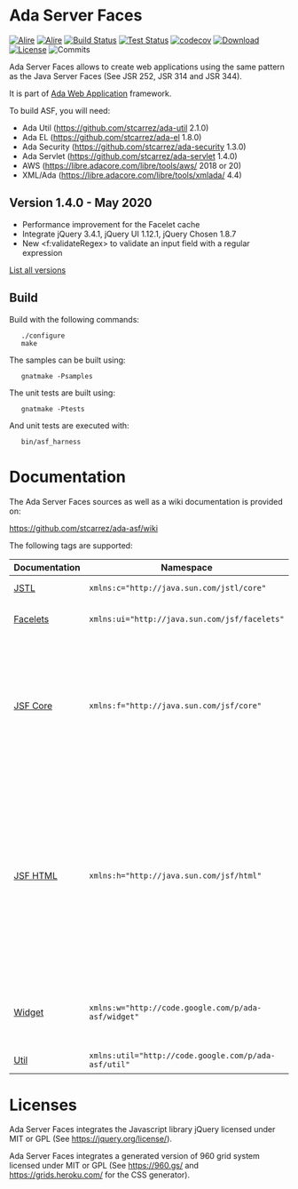 # Ada Server Faces

[![Alire](https://img.shields.io/endpoint?url=https://alire.ada.dev/badges/serverfaces.json)](https://alire.ada.dev/crates/serverfaces)
[![Alire](https://img.shields.io/endpoint?url=https://alire.ada.dev/badges/serverfaces_unit.json)](https://alire.ada.dev/crates/serverfaces_unit)
[![Build Status](https://img.shields.io/jenkins/s/http/jenkins.vacs.fr/Ada-Server-Faces.svg)](https://jenkins.vacs.fr/job/Ada-Server-Faces/)
[![Test Status](https://img.shields.io/jenkins/t/http/jenkins.vacs.fr/Ada-Server-Faces.svg)](https://jenkins.vacs.fr/job/Ada-Server-Faces/)
[![codecov](https://codecov.io/gh/stcarrez/ada-asf/branch/master/graph/badge.svg)](https://codecov.io/gh/stcarrez/ada-asf)
[![Download](https://img.shields.io/badge/download-1.4.0-brightgreen.svg)](http://download.vacs.fr/ada-asf/ada-asf-1.4.0.tar.gz)
[![License](https://img.shields.io/badge/license-APACHE2-blue.svg)](LICENSE)
![Commits](https://img.shields.io/github/commits-since/stcarrez/ada-asf/1.4.0.svg)

Ada Server Faces allows to create web applications using the same pattern
as the Java Server Faces (See JSR 252, JSR 314 and JSR 344). 

It is part of [Ada Web Application](https://github.com/stcarrez/ada-awa/)
framework.

To build ASF, you will need:

* Ada Util     (https://github.com/stcarrez/ada-util          2.1.0)
* Ada EL       (https://github.com/stcarrez/ada-el            1.8.0)
* Ada Security (https://github.com/stcarrez/ada-security      1.3.0)
* Ada Servlet  (https://github.com/stcarrez/ada-servlet       1.4.0)
* AWS          (https://libre.adacore.com/libre/tools/aws/     2018 or 20)
* XML/Ada      (https://libre.adacore.com/libre/tools/xmlada/  4.4)

## Version 1.4.0 - May 2020

- Performance improvement for the Facelet cache
- Integrate jQuery 3.4.1, jQuery UI 1.12.1, jQuery Chosen 1.8.7
- New <f:validateRegex> to validate an input field with a regular expression

[List all versions](https://github.com/stcarrez/ada-asf/blob/master/NEWS.md)

## Build

Build with the following commands:
```
   ./configure
   make
```

The samples can be built using:
```
   gnatmake -Psamples
```
   
The unit tests are built using:
```
   gnatmake -Ptests
```

And unit tests are executed with:
```
   bin/asf_harness
```

# Documentation

The Ada Server Faces sources as well as a wiki documentation is provided on:

   https://github.com/stcarrez/ada-asf/wiki

The following tags are supported:

| Documentation    | Namespace                                            | Tags                                                                  |
|----------|------------------------------------------------------|---------------------------------------------------------------------- |
| [JSTL]( https://demo.vacs.fr/demo/jstl/view.html) | `xmlns:c="http://java.sun.com/jstl/core"`            | <c:set>, <c:if>, <c:choose>, <c:when>, <c:otherwise> |
| [Facelets](https://demo.vacs.fr/demo/facelet/view.html) | `xmlns:ui="http://java.sun.com/jsf/facelets"`        | <ui:composition>, <ui:define>, <ui:decorate>, <ui:include>, <ui:insert>, <ui:param> |
| [JSF Core](https://demo.vacs.fr/demo/jsf/core/view.html) | `xmlns:f="http://java.sun.com/jsf/core"`             | <f:attribute>, <f:convertDateTime>, <f:converter>, <f:facet>, <f:metadata>, <f:param>, <f:selectItem>, <f:selectItems>, <f:validateLength>, <f:validateLongRange>, <f:validateRegex>, <f:validator>, <f:view>, <f:viewAction>, <f:viewParam> |
| [JSF HTML](https://demo.vacs.fr/demo/jsf/html/view.html) | `xmlns:h="http://java.sun.com/jsf/html"`             | <h:body>, <h:commandButton>, <h:form>, <h:head>, <h:inputFile>, <h:inputHidden>, <h:inputSecret>, <h:inputText>, <h:inputTextarea>, <h:list>, <h:message>, <h:messages>, <h:ouputFormat>, <h:outputLabel>, <h:outputLink>, <h:outputText>, <h:panelGroup>, <h:selectBooleanCheckbox>, <h:selectOneMenu>, <h:selectOneRadio> |
| [Widget](https://demo.vacs.fr/demo/widgets/view.html) | `xmlns:w="http://code.google.com/p/ada-asf/widget"`  | <w:accordion>, <w:autocomplete>, <w:chosen>, <w:inputDate>, <w:inputText>, <w:gravatar>, <w:like>, <w:panel>, <w:tab>, <w:tabView> |
| [Util](https://demo.vacs.fr/demo/util/view.html)     | `xmlns:util="http://code.google.com/p/ada-asf/util"` | <util:escape>, <util:file>, <util:flush>, <util:script> |


# Licenses

Ada Server Faces integrates the Javascript library jQuery licensed under
MIT or GPL (See https://jquery.org/license/).

Ada Server Faces integrates a generated version of 960 grid system
licensed under MIT or GPL (See https://960.gs/ and https://grids.heroku.com/
for the CSS generator). 
